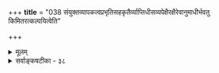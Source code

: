 +++
**title** = "038 संयुक्तव्यापकत्वप्रभृतिसहकृतैर्व्याप्तिधीसव्यपेक्षैरक्षैरेवानुमाधीर्भवतु किमितरत्कल्पयित्वेति"

+++
<details><summary>मूलम्</summary>

संयुक्तव्यापकत्वप्रभृतिसहकृतैर्व्याप्तिधीसव्यपेक्षैरक्षैरेवानुमाधीर्भवतु किमितरत्कल्पयित्वेति चेन्न ।  
निर्व्यापारेन्द्रियस्याप्युदयति खलु सा भूतभाव्यादिलिङ्गैः स्मृत्यारूढैः श्रुतैर्वा मन इह सकलज्ञानसामान्यमिष्टम् ॥ ३८ ॥
</details>

<details><summary>सर्वाङ्कषटीका - ३८</summary>

262. 
577 
[ अनुमानस्यानन्यथासिद्धत्वम् ] 
संयुक्तव्यापकत्वप्रभृतिसहकृतैर्व्याप्तिधीसव्यपेक्षैः 
अक्षैरेवानुमा धीर्भवतु, किमितरत् कल्पयित्वेति चेन्न । निर्व्यापारेन्द्रियस्याप्युदयति खलु सा भूतभाव्यादिलिङ्गैः 
स्मृत्यारूढैः श्रुतैर्वा; मन इह सकलज्ञानसामान्यमिष्टम् ॥38॥ 
बुद्धिसर: 
समाप्तः प्रासङ्गिको विचारः । अनुवर्तते उपक्रान्तो विचारः । ननु धूमाद्वह्निज्ञानमैन्द्रियकमेव भवतु, किमतिरिक्तप्रमाणेनेत्याशंक्य समाधत्ते - संयुक्तेत्यादि । **संयुक्तव्यापकत्वप्रभृतिसहकृतैः** = चक्षुस्संयुक्तव्यापकत्वरूपसन्निकर्षसहकृतैः, **व्याप्तिधीसव्यपेक्षैः** = व्याप्तिज्ञानादिसहकारिसहितैः **अक्षैरेव** = चक्षुरा- दीन्द्रियैरेव अनुमा **धीः** = अनुमित्यात्मकं ज्ञानं भवतु । **इतरत्** = प्रत्यक्षातिरिक्तमनुमानाख्यं प्रमाणं कल्पयित्वा **किम्** = किं साधनीयम् ? इति पूर्वपक्ष: ॥ 
अयमाशयः - इन्द्रियं साक्षात् स्वसंयुक्तमेव घटादिकं गृह्णातीति न, जातिगुणादीनामतीन्द्रियत्वप्रसङ्गात् । न च साक्षादिन्द्रियसंयोगाद्यभावेऽपि संयुक्तसमवाय-संयुक्तसमवेतसमवायादीनामपि सन्निकर्षाणां सत्त्वात्तैरपि प्रत्यक्षं भवतीति चेत्, तर्हि चक्षुस्संयुक्तव्यापकत्वमपि सन्निकर्षोऽस्तु । ननु चक्षुस्संयुक्तव्यापकत्वं वह्नौ यदि सन्निकर्षः, तर्हि वह्निव्याप्यत्वज्ञानं धूमस्य आवश्यकमिति चेत्, व्यापकत्वोपयोगितया व्याप्तिज्ञानमपि सहकारितया भवतु, अतिरिक्तकल्पनापेक्षया लाघवात् । प्रभृतिपदेन संयुक्तव्यापकतावच्छेदकस्य ग्रहणम् । तेन च वह्नित्वग्रहणं भवेत् ॥ 
एतन्निराकरोति - इति चेत्, नेति । तत्र कारणमाह - **निर्व्यापारेन्द्रियस्यापि** = चक्षुरिन्द्रियव्यापाररहितस्यापि पुरुषस्य **स्मृत्यारूढैः** = स्मृतिविषयीभूतैः **श्रुतैर्वा** = अथवा शब्देनोपस्थापितैर्वा भूतभाव्यादि- **लिङ्गैः** = भूतभविष्यद्धेतुभिः **सा** = अनुमितिः उदयति **खलु** = उत्पद्यते खलु । अतः पूर्वोक्तं न युक्तम् । भाव्यादीत्यत्र 'आदि' ना वर्तमानग्रहण, 'पर्वते धूमो दृश्यते' इति श्रवणेऽपि हि 'पर्वतो वह्निमान् ' इत्यनुमितिर्दृश्यते । एवञ्च धूमदर्शने तथोपपादनसंभवेऽपि स्मृतानां धूमादीनां संबन्धविधयानुमितिजनकत्वा- संभवात् अनुमितिरतिरिक्ता प्रमितिः । ननु तर्हि भवतु अनुव्यवसायादिवत् मानसमेवेदं ज्ञानम्, इत्यत्राह - मन इत्यादि । मनस्तु ज्ञानसामान्यकारणम् । अनुमितिस्तु ज्ञानविशेषरूपा । अतो विशेषसामग्र्यप्यावश्यकी ॥ 
किञ्च – एवं येन केन प्रकारेण संबन्धोपपादने शाब्दबोधोऽपि श्रावणप्रत्यक्षरूपस्स्यात् । श्रोत्रसमवेतवाच्यत्वरूपसंबन्धस्यार्थे सद्भावात् । श्रोत्रसमवेतः शब्दः, तद्वाच्यत्वमर्थे वर्तत इति श्रौत्रः स्या- दर्थबोध: । न चेष्टापत्तिः, श्रोत्रेन्द्रियस्य शब्दानुपूर्वीग्रहणमात्रे उपक्षीणत्वस्य स्पष्टमुपलंभात् । 'साक्षा- त्करोमि इत्यभिलापार्हापरोक्षानुभवस्यैव प्रत्यक्षरूपत्वानुभवात्, अनुमितावपि चक्षुषो धूमप्रदर्शनमात्रे उपक्षीणत्वात्, सन्निकर्षस्य सत्तयैव कार्यकारित्वात् । अनुमितौ शाब्दे च मध्ये ज्ञानस्यापेक्षितत्वाच्च तिस्रः प्रमितयः परस्परं विलक्षणा भिन्ना एषितव्याः ॥ ३८ ॥
</details>
